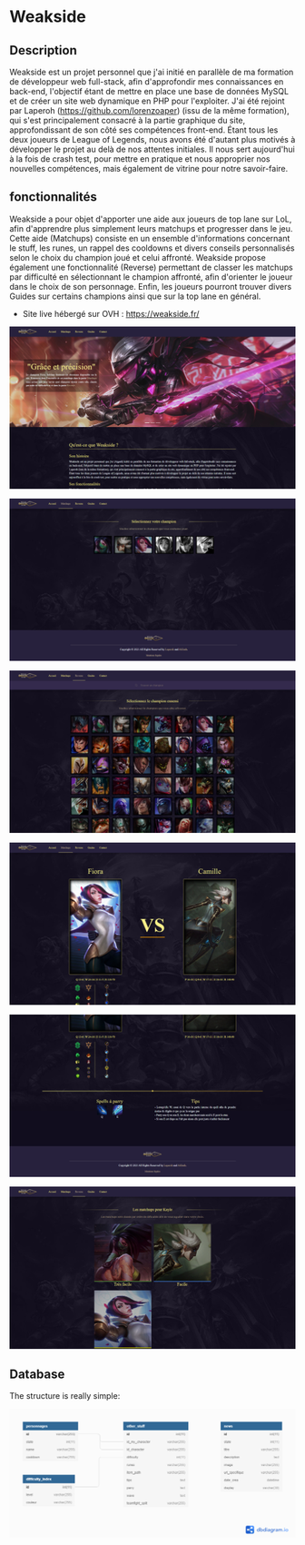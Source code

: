 # Weakside

## Description

Weakside est un projet personnel que j'ai initié en parallèle de ma formation de développeur web full-stack, afin d'approfondir mes connaissances en back-end, l'objectif étant de mettre en place une base de données MySQL et de créer un site web dynamique en PHP pour l'exploiter. J'ai été rejoint par Laperoh (https://github.com/lorenzoaper) (issu de la même formation), qui s'est principalement consacré à la partie graphique du site, approfondissant de son côté ses compétences front-end.
Étant tous les deux joueurs de League of Legends, nous avons été d'autant plus motivés à développer le projet au delà de nos attentes initiales. Il nous sert aujourd'hui à la fois de crash test, pour mettre en pratique et nous approprier nos nouvelles compétences, mais également de vitrine pour notre savoir-faire.

## fonctionnalités

Weakside a pour objet d'apporter une aide aux joueurs de top lane sur LoL, afin d'apprendre plus simplement leurs matchups et progresser dans le jeu. Cette aide (Matchups) consiste en un ensemble d'informations concernant le stuff, les runes, un rappel des cooldowns et divers conseils personnalisés selon le choix du champion joué et celui affronté. Weakside propose également une fonctionnalité (Reverse) permettant de classer les matchups par difficulté en sélectionnant le champion affronté, afin d'orienter le joueur dans le choix de son personnage. Enfin, les joueurs pourront trouver divers Guides sur certains champions ainsi que sur la top lane en général.

- Site live hébergé sur OVH : https://weakside.fr/

![screenshot_accueil](screenAccueil.jpg)

![screenshot_matchups](screenMatchups.jpg)

![screenshot_adversaires](screenAdversaires.jpg)

![screenshot_affichage](screenAffichage.jpg)

![screenshot_affichage2](screenAffichage2.jpg)

![screenshot_reverse](ScreenReverse.jpg)

## Database

The structure is really simple:

![dbschema](database.png)
